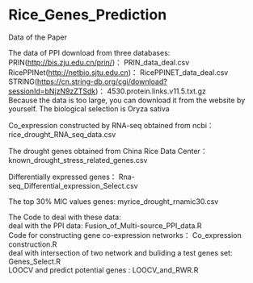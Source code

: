 # Rice_Genes_Prediction
Data of the Paper

The data of PPI download from three databases:      <br>
PRIN(http://bis.zju.edu.cn/prin/)： PRIN_data_deal.csv  <br>
RicePPINet(http://netbio.sjtu.edu.cn)： RicePPINET_data_deal.csv  <br>
STRING(https://cn.string-db.org/cgi/download?sessionId=bNjzN9zZTSdk)：   4530.protein.links.v11.5.txt.gz  <br>
Because the data is too large, you can download it from the website by yourself. The biological selection is Oryza sativa

Co_expression constructed by RNA-seq obtained from ncbi： rice_drought_RNA_seq_data.csv  <br>

The drought genes obtained from China Rice Data Center： known_drought_stress_related_genes.csv  <br>

Differentially expressed genes： Rna-seq_Differential_expression_Select.csv    <br>

The top 30% MIC values genes: myrice_drought_rnamic30.csv    <br>

The Code to deal with these data:  <br>
deal with the PPI data:   Fusion_of_Multi-source_PPI_data.R    <br>
Code for constructing gene co-expression networks： Co_expression construction.R   <br>
deal with intersection of two network and buliding a test genes set:    Genes_Select.R   <br>
LOOCV and predict potential genes :     LOOCV_and_RWR.R  <br>
